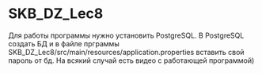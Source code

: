 # SKB_DZ_Lec8
Для работы программы нужно установить PostgreSQL. В PostgreSQL создать БД и в файле прграммы SKB_DZ_Lec8/src/main/resources/application.properties вставить свой пароль от бд.
На всякий случай есть видео с работающей программой)
